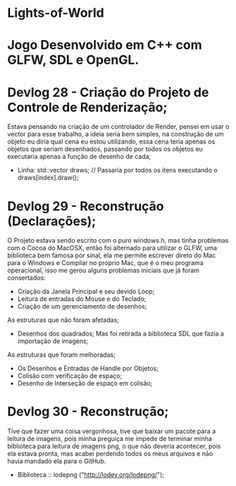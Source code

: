 # Lights-of-World
# Jogo Desenvolvido em C++ com GLFW, SDL e OpenGL.

# Devlog 28 - Criação do Projeto de Controle de Renderização;
Estava pensando na criação de um controlador de Render, pensei em usar o vector para esse trabalho, a ideia seria bem simples, na construção de um objeto eu diria qual cena eu estou utilizando, essa cena teria apenas os objetos que seriam desenhados, passando por todos os objetos eu executaria apenas a função de desenho de cada;

- Linha: std::vector<Draw> draws; // Passaria por todos os itens executando o draws[index].draw();

# Devlog 29 - Reconstrução (Declarações);
O Projeto estava sendo escrito com o puro windows.h, mas tinha problemas com o Cocoa do MacOSX,
então foi alternado para utilizar o GLFW, uma biblioteca bem famosa por sinal, ela me permite
escrever direto do Mac para o Windows e Compilar no proprio Mac, que é o meu programa operacional,
isso me gerou alguns problemas iniciais que já foram consertados:

- Criação da Janela Principal e seu devido Loop;
- Leitura de entradas do Mouse e do Teclado;
- Criação de um gerenciamento de desenhos;

As estruturas que não foram afetadas;

- Desenhos dos quadrados; Mas foi retirada a biblioteca SDL que fazia a importação de imagens;

As estruturas que foram melhoradas;

- Os Desenhos e Entradas de Handle por Objetos;
- Colisão com verificação de espaço;
- Desenho de Interseção de espaço em colisão;

# Devlog 30 - Reconstrução;
Tive que fazer uma coisa vergonhosa, tive que baixar um pacote para a leitura de imagens, pois minha preguiça
me impede de terminar minha biblioteca para leitura de imagens png, o que não deveria acontecer, pois ela 
estava pronta, mas acabei perdendo todos os meus arquivos e não havia mandado ela para o GitHub.

- Biblioteca :: lodepng ("http://lodev.org/lodepng/");
